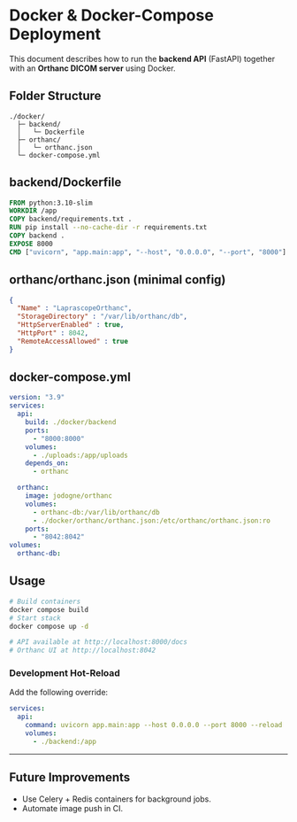 # Docker & Docker-Compose Deployment

This document describes how to run the **backend API** (FastAPI) together with an **Orthanc DICOM server** using Docker.

## Folder Structure
```
./docker/
  ├─ backend/
  │   └─ Dockerfile
  ├─ orthanc/
  │   └─ orthanc.json
  └─ docker-compose.yml
```

## backend/Dockerfile
```Dockerfile
FROM python:3.10-slim
WORKDIR /app
COPY backend/requirements.txt .
RUN pip install --no-cache-dir -r requirements.txt
COPY backend .
EXPOSE 8000
CMD ["uvicorn", "app.main:app", "--host", "0.0.0.0", "--port", "8000"]
```

## orthanc/orthanc.json (minimal config)
```json
{
  "Name" : "LaprascopeOrthanc",
  "StorageDirectory" : "/var/lib/orthanc/db",
  "HttpServerEnabled" : true,
  "HttpPort" : 8042,
  "RemoteAccessAllowed" : true
}
```

## docker-compose.yml
```yaml
version: "3.9"
services:
  api:
    build: ./docker/backend
    ports:
      - "8000:8000"
    volumes:
      - ./uploads:/app/uploads
    depends_on:
      - orthanc

  orthanc:
    image: jodogne/orthanc
    volumes:
      - orthanc-db:/var/lib/orthanc/db
      - ./docker/orthanc/orthanc.json:/etc/orthanc/orthanc.json:ro
    ports:
      - "8042:8042"
volumes:
  orthanc-db:
```

## Usage
```bash
# Build containers
docker compose build
# Start stack
docker compose up -d

# API available at http://localhost:8000/docs
# Orthanc UI at http://localhost:8042
```

### Development Hot-Reload
Add the following override:
```yaml
services:
  api:
    command: uvicorn app.main:app --host 0.0.0.0 --port 8000 --reload
    volumes:
      - ./backend:/app
```

---

## Future Improvements
* Use Celery + Redis containers for background jobs.
* Automate image push in CI.
